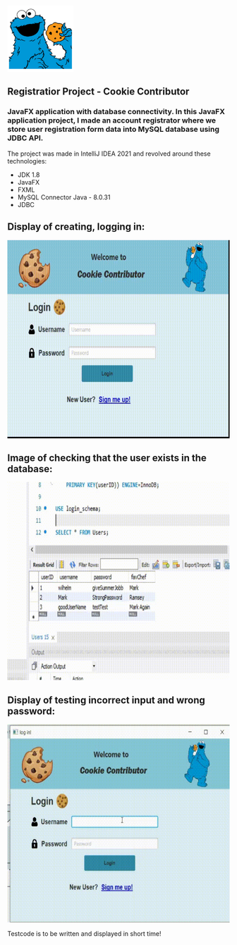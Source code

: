 <img src=readmeIMG/CMLogo.png width="150" height="150">

## Registratior Project - Cookie Contributor

### JavaFX application with database connectivity. In this JavaFX application project, I made an account registrator where we store user registration form data into MySQL database using JDBC API.
The project was made in IntelliJ IDEA 2021 and revolved around these technologies:
- JDK 1.8
- JavaFX
- FXML
- MySQL Connector Java - 8.0.31
- JDBC

## Display of creating, logging in:
<img src=readmeIMG/displayOfSignUp.gif width="650" height="450">

## Image of checking that the user exists in the database:

<img src=readmeIMG/updTable.gif width="650" height="450">


## Display of testing incorrect input and wrong password:

<img src=readmeIMG/displayTest.gif width="650" height="450">

Testcode is to be written and displayed in short time!